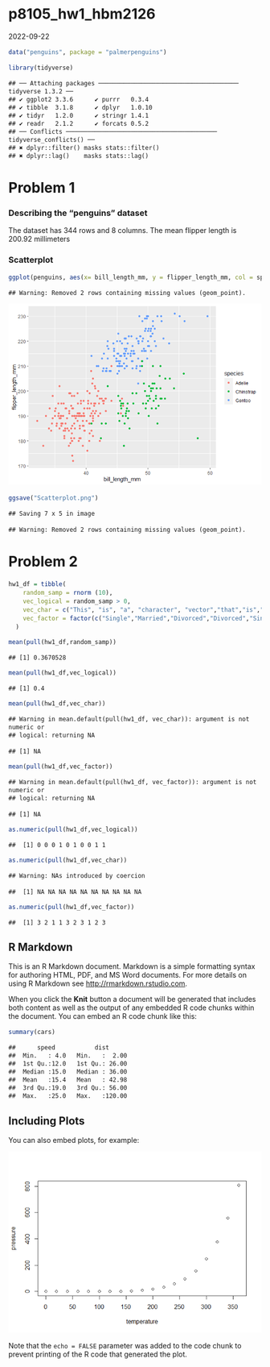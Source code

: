p8105_hw1_hbm2126
================
2022-09-22

``` r
data("penguins", package = "palmerpenguins")
```

``` r
library(tidyverse)
```

    ## ── Attaching packages ─────────────────────────────────────── tidyverse 1.3.2 ──
    ## ✔ ggplot2 3.3.6      ✔ purrr   0.3.4 
    ## ✔ tibble  3.1.8      ✔ dplyr   1.0.10
    ## ✔ tidyr   1.2.0      ✔ stringr 1.4.1 
    ## ✔ readr   2.1.2      ✔ forcats 0.5.2 
    ## ── Conflicts ────────────────────────────────────────── tidyverse_conflicts() ──
    ## ✖ dplyr::filter() masks stats::filter()
    ## ✖ dplyr::lag()    masks stats::lag()

# Problem 1

### Describing the “penguins” dataset

The dataset has 344 rows and 8 columns. The mean flipper length is
200.92 millimeters

### Scatterplot

``` r
ggplot(penguins, aes(x= bill_length_mm, y = flipper_length_mm, col = species)) + geom_point()
```

    ## Warning: Removed 2 rows containing missing values (geom_point).

![](p8105_hw1_hbm2126_files/figure-gfm/creating%20a%20scatterplot-1.png)<!-- -->

``` r
ggsave("Scatterplot.png")
```

    ## Saving 7 x 5 in image

    ## Warning: Removed 2 rows containing missing values (geom_point).

# Problem 2

``` r
hw1_df = tibble(
    random_samp = rnorm (10),
    vec_logical = random_samp > 0,
    vec_char = c("This", "is", "a", "character", "vector","that","is","ten","characters","long"),
    vec_factor = factor(c("Single","Married","Divorced","Divorced","Single","Married","Single","Divorced","Married","Single"))
  )
```

``` r
mean(pull(hw1_df,random_samp))
```

    ## [1] 0.3670528

``` r
mean(pull(hw1_df,vec_logical))
```

    ## [1] 0.4

``` r
mean(pull(hw1_df,vec_char))
```

    ## Warning in mean.default(pull(hw1_df, vec_char)): argument is not numeric or
    ## logical: returning NA

    ## [1] NA

``` r
mean(pull(hw1_df,vec_factor))
```

    ## Warning in mean.default(pull(hw1_df, vec_factor)): argument is not numeric or
    ## logical: returning NA

    ## [1] NA

``` r
as.numeric(pull(hw1_df,vec_logical))
```

    ##  [1] 0 0 0 1 0 1 0 0 1 1

``` r
as.numeric(pull(hw1_df,vec_char))
```

    ## Warning: NAs introduced by coercion

    ##  [1] NA NA NA NA NA NA NA NA NA NA

``` r
as.numeric(pull(hw1_df,vec_factor))
```

    ##  [1] 3 2 1 1 3 2 3 1 2 3

## R Markdown

This is an R Markdown document. Markdown is a simple formatting syntax
for authoring HTML, PDF, and MS Word documents. For more details on
using R Markdown see <http://rmarkdown.rstudio.com>.

When you click the **Knit** button a document will be generated that
includes both content as well as the output of any embedded R code
chunks within the document. You can embed an R code chunk like this:

``` r
summary(cars)
```

    ##      speed           dist       
    ##  Min.   : 4.0   Min.   :  2.00  
    ##  1st Qu.:12.0   1st Qu.: 26.00  
    ##  Median :15.0   Median : 36.00  
    ##  Mean   :15.4   Mean   : 42.98  
    ##  3rd Qu.:19.0   3rd Qu.: 56.00  
    ##  Max.   :25.0   Max.   :120.00

## Including Plots

You can also embed plots, for example:

![](p8105_hw1_hbm2126_files/figure-gfm/pressure-1.png)<!-- -->

Note that the `echo = FALSE` parameter was added to the code chunk to
prevent printing of the R code that generated the plot.
